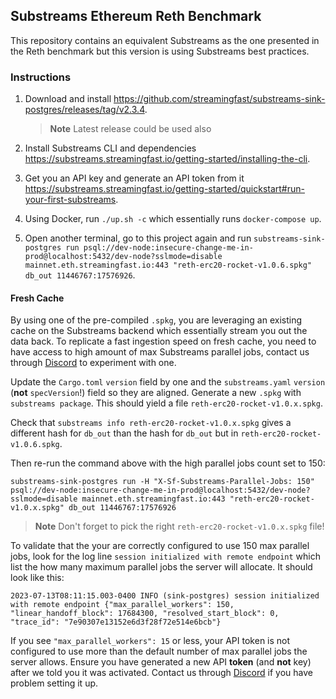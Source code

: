 ## Substreams Ethereum Reth Benchmark

This repository contains an equivalent Substreams as the one presented in the Reth benchmark but this version is using Substreams best practices.

### Instructions

1. Download and install https://github.com/streamingfast/substreams-sink-postgres/releases/tag/v2.3.4.

   > **Note** Latest release could be used also

1. Install Substreams CLI and dependencies https://substreams.streamingfast.io/getting-started/installing-the-cli.

1. Get you an API key and generate an API token from it https://substreams.streamingfast.io/getting-started/quickstart#run-your-first-substreams.

1. Using Docker, run `./up.sh -c` which essentially runs `docker-compose up`.

1. Open another terminal, go to this project again and run `substreams-sink-postgres run psql://dev-node:insecure-change-me-in-prod@localhost:5432/dev-node?sslmode=disable mainnet.eth.streamingfast.io:443 "reth-erc20-rocket-v1.0.6.spkg" db_out 11446767:17576926`.

#### Fresh Cache

By using one of the pre-compiled `.spkg`, you are leveraging an existing cache on the Substreams backend which essentially stream you out the data back. To replicate a fast ingestion speed on fresh cache, you need to have access to high amount of  max Substreams parallel jobs, contact us through [Discord](https://discord.com/channels/666749063386890256/820011680842907761) to experiment with one.

Update the `Cargo.toml` `version` field by one and the `substreams.yaml` `version` (**not** `specVersion`!) field so they are aligned. Generate a new `.spkg` with `substreams package`. This should yield a file `reth-erc20-rocket-v1.0.x.spkg`.

Check that `substreams info reth-erc20-rocket-v1.0.x.spkg` gives a different hash for `db_out` than the hash for `db_out` but in `reth-erc20-rocket-v1.0.6.spkg`.

Then re-run the command above with the high parallel jobs count set to 150:

```
substreams-sink-postgres run -H "X-Sf-Substreams-Parallel-Jobs: 150" psql://dev-node:insecure-change-me-in-prod@localhost:5432/dev-node?sslmode=disable mainnet.eth.streamingfast.io:443 "reth-erc20-rocket-v1.0.x.spkg" db_out 11446767:17576926
```

> **Note** Don't forget to pick the right `reth-erc20-rocket-v1.0.x.spkg` file!

To validate that the your are correctly configured to use 150 max parallel jobs, look for the log line `session initialized with remote endpoint` which list the how many maximum parallel jobs the server will allocate. It should look like this:

```
2023-07-13T08:11:15.003-0400 INFO (sink-postgres) session initialized with remote endpoint {"max_parallel_workers": 150, "linear_handoff_block": 17684300, "resolved_start_block": 0, "trace_id": "7e90307e13152e6d3f28f72e514e6bcb"}
```

If you see `"max_parallel_workers": 15` or less, your API token is not configured to use more than the default number of max parallel jobs the server allows. Ensure you have generated a new API **token** (and **not** key) after we told you it was activated. Contact us through [Discord](https://discord.com/channels/666749063386890256/820011680842907761) if you have problem setting it up.
